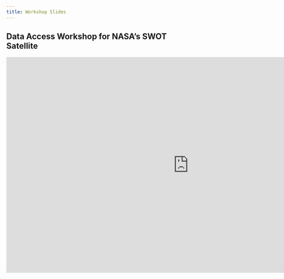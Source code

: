 ```yaml
---
title: Workshop Slides
---
```


## Data Access Workshop for NASA’s SWOT Satellite

<iframe src="https://docs.google.com/presentation/d/e/2PACX-1vRYrd5zO2LD4z0dhZH_CrPIysS7X2v00N4ZU61qQ2Z11oG5_LITy6kSx-HJY8PDDJDTiRZsLZzbP0cp/embed" frameborder="0" width="960" height="569" allowfullscreen="true" mozallowfullscreen="true" webkitallowfullscreen="true"></iframe>
